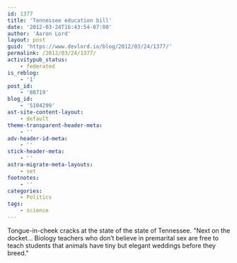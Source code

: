 ```yaml
---
id: 1377
title: 'Tennessee education bill'
date: '2012-03-24T16:43:54-07:00'
author: 'Aaron Lord'
layout: post
guid: 'https://www.devlord.io/blog/2012/03/24/1377/'
permalink: /2012/03/24/1377/
activitypub_status:
    - federated
is_reblog:
    - '1'
post_id:
    - '88719'
blog_id:
    - '5104299'
ast-site-content-layout:
    - default
theme-transparent-header-meta:
    - ''
adv-header-id-meta:
    - ''
stick-header-meta:
    - ''
astra-migrate-meta-layouts:
    - set
footnotes:
    - ''
categories:
    - Politics
tags:
    - science
---
```


Tongue-in-cheek cracks at the state of the state of Tennessee. "Next on the docket… Biology teachers who don’t believe in premarital sex are free to teach students that animals have tiny but elegant weddings before they breed."
